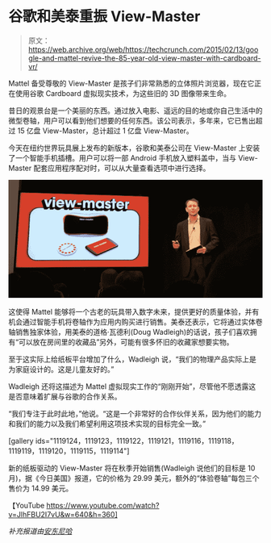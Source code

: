 # 谷歌和美泰重振 View-Master

> 原文：<https://web.archive.org/web/https://techcrunch.com/2015/02/13/google-and-mattel-revive-the-85-year-old-view-master-with-cardboard-vr/>

Mattel 备受尊敬的 View-Master 是孩子们非常熟悉的立体照片浏览器，现在它正在使用谷歌 Cardboard 虚拟现实技术，为这些旧的 3D 图像带来生命。

昔日的观景台是一个美丽的东西。通过放入电影、遥远的目的地或你自己生活中的微型卷轴，用户可以看到他们想要的任何东西。该公司表示，多年来，它已售出超过 15 亿盘 View-Master，总计超过 1 亿盘 View-Master。

今天在纽约世界玩具展上发布的新版本，谷歌和美泰公司在 View-Master 上安装了一个智能手机插槽。用户可以将一部 Android 手机放入塑料盖中，当与 View-Master 配套应用程序配对时，可以从大量查看选项中进行选择。

![Screenshot 2015-02-13 09.13.54](img/f41c6111da2a318838d5509f3d2a9baf.png)

这使得 Mattel 能够将一个古老的玩具带入数字未来，提供更好的质量体验，并有机会通过智能手机将卷轴作为应用内购买进行销售。美泰还表示，它将通过实体卷轴销售独家体验，用美泰的道格·瓦德利(Doug Wadleigh)的话说，孩子们喜欢拥有“可以放在房间里的收藏品”另外，可能有很多怀旧的收藏家想要实物。

至于这实际上给纸板平台增加了什么，Wadleigh 说，“我们的物理产品实际上是为家庭设计的。这是儿童友好的。”

Wadleigh 还将这描述为 Mattel 虚拟现实工作的“刚刚开始”，尽管他不愿透露这是否意味着扩展与谷歌的合作关系。

“我们专注于此时此地，”他说。“这是一个非常好的合作伙伴关系，因为他们的能力和我们的能力以及我们希望利用这项技术实现的目标完全一致。”

[gallery ids="1119124，1119123，1119122，1119121，1119116，1119118，1119119，1119120，1119115，1119114"]

新的纸板驱动的 View-Master 将在秋季开始销售(Wadleigh 说他们的目标是 10 月)，据《今日美国》报道，它的价格为 29.99 美元，额外的“体验卷轴”每包三个售价为 14.99 美元。

【YouTube https://www.youtube.com/watch?v=JlhFBU2I7vU&w=640&h=360]

*补充报道由[安东尼哈](https://web.archive.org/web/20230326174319/https://techcrunch.com/author/anthony-ha/)*